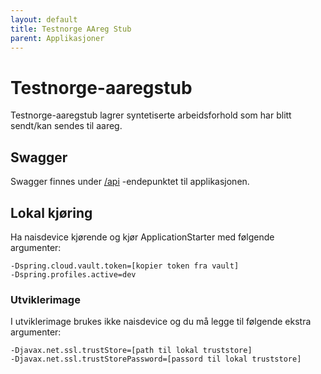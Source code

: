 ```yaml
---
layout: default
title: Testnorge AAreg Stub
parent: Applikasjoner
---
```


# Testnorge-aaregstub
Testnorge-aaregstub lagrer syntetiserte arbeidsforhold som har blitt sendt/kan sendes til aareg.

## Swagger
Swagger finnes under [/api](https://testnorge-aaregstub.nais.preprod.local/api) -endepunktet til applikasjonen.

## Lokal kjøring
Ha naisdevice kjørende og kjør ApplicationStarter med følgende argumenter:
```
-Dspring.cloud.vault.token=[kopier token fra vault]
-Dspring.profiles.active=dev
```

### Utviklerimage
I utviklerimage brukes ikke naisdevice og du må legge til følgende ekstra argumenter:
```
-Djavax.net.ssl.trustStore=[path til lokal truststore]
-Djavax.net.ssl.trustStorePassword=[passord til lokal truststore]
```
    

